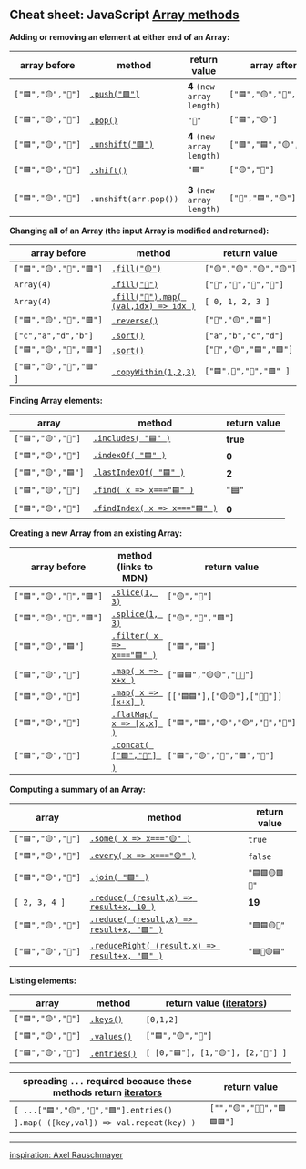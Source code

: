 ## Cheat sheet: JavaScript [Array methods](https://developer.mozilla.org/en-US/docs/Web/JavaScript/Reference/Global_Objects/Array) 

**Adding or removing an element at either end of an Array:** 

| array before | method | return value | array after |
|---|---|---|---|
|``["🟦","🟡","🔺"]``|[``.push("🟩")``](https://developer.mozilla.org/en-US/docs/Web/JavaScript/Reference/Global_Objects/Array/push)|**4** ``(new array length)``|``["🟦","🟡","🔺","🟩"]``|
|``["🟦","🟡","🔺"]``|[``.pop()``](https://developer.mozilla.org/en-US/docs/Web/JavaScript/Reference/Global_Objects/Array/pop)|``"🔺"``|``["🟦","🟡"]``|
|``["🟦","🟡","🔺"]``|[``.unshift("🟩")``](https://developer.mozilla.org/en-US/docs/Web/JavaScript/Reference/Global_Objects/Array/unshift)|**4** ``(new array length)``|``["🟩","🟦","🟡","🔺"]``|
|``["🟦","🟡","🔺"]``|[``.shift()``](https://developer.mozilla.org/en-US/docs/Web/JavaScript/Reference/Global_Objects/Array/shift)|``"🟦"``|``["🟡","🔺"]``|
|||||
|``["🟦","🟡","🔺"]``|``.unshift(arr.pop())``|**3** ``(new array length)``|``["🔺","🟦","🟡"]``|

**Changing all of an Array (the input Array is modified and returned):** 

| array before | method | return value |
|---|---|---|
|``["🟦","🟡","🔺","🟩"]``|[``.fill("🟡")``](https://developer.mozilla.org/en-US/docs/Web/JavaScript/Reference/Global_Objects/Array/fill)|``["🟡","🟡","🟡","🟡"]``|
|``Array(4)``|[``.fill("🔺")``](https://developer.mozilla.org/en-US/docs/Web/JavaScript/Reference/Global_Objects/Array/fill)|``["🔺","🔺","🔺","🔺"]``|
|``Array(4)``|[``.fill("🔺").map( (val,idx) => idx )``](https://developer.mozilla.org/en-US/docs/Web/JavaScript/Reference/Global_Objects/Array/fill)|``[ 0, 1, 2, 3 ]``|
|``["🟦","🟡","🔺","🟩"]``|[``.reverse()``](https://developer.mozilla.org/en-US/docs/Web/JavaScript/Reference/Global_Objects/Array/reverse)|``["🔺","🟡","🟦"]``|
|``["c","a","d","b"]``|[``.sort()``](https://developer.mozilla.org/en-US/docs/Web/JavaScript/Reference/Global_Objects/Array/sort)|``["a","b","c","d"]``|
|``["🟦","🟡","🔺","🟩"]``|[``.sort()``](https://developer.mozilla.org/en-US/docs/Web/JavaScript/Reference/Global_Objects/Array/sort)|``["🔺","🟡","🟦","🟩"]``|
|``["🟦","🟡","🔺","🟩" ]``|[``.copyWithin(1,2,3)``](https://developer.mozilla.org/en-US/docs/Web/JavaScript/Reference/Global_Objects/Array/copyWithin)|``["🟦",🔺","🔺","🟩" ]``|

**Finding Array elements:**  

| array | method | return value |
|---|---|---|
|``["🟦","🟡","🔺"]``|[``.includes( "🟦" )``](https://developer.mozilla.org/en-US/docs/Web/JavaScript/Reference/Global_Objects/Array/includes)|**true**|
|``["🟦","🟡","🔺"]``|[``.indexOf( "🟦" )``](https://developer.mozilla.org/en-US/docs/Web/JavaScript/Reference/Global_Objects/Array/indexof)|**0**|
|``["🟦","🟡","🟦"]``|[``.lastIndexOf( "🟦" )``](https://developer.mozilla.org/en-US/docs/Web/JavaScript/Reference/Global_Objects/Array/lastindexof)|**2**|
|``["🟦","🟡","🔺"]``|[``.find( x => x==="🟦" )``](https://developer.mozilla.org/en-US/docs/Web/JavaScript/Reference/Global_Objects/Array/find)|"🟦"|
|``["🟦","🟡","🔺"]``|[``.findIndex( x => x==="🟦" )``](https://developer.mozilla.org/en-US/docs/Web/JavaScript/Reference/Global_Objects/Array/findIndex)|**0**|

**Creating a new Array from an existing Array:**

| array before | method (links to MDN) | return value | array after |
|---|---|---|---|
|``["🟦","🟡","🔺","🟩"]``|[``.slice(1, 3)``](https://developer.mozilla.org/en-US/docs/Web/JavaScript/Reference/Global_Objects/Array/slice)|``["🟡","🔺"]``| ["🟦","🟡","🔺","🟩"]|
|``["🟦","🟡","🔺","🟩"]``|[``.splice(1, 3)``](https://developer.mozilla.org/en-US/docs/Web/JavaScript/Reference/Global_Objects/Array/splice)|``["🟡","🔺","🟩"]``|["🟦"]|
|``["🟦","🟡","🟦"]``|[``.filter( x => x==="🟦" )``](https://developer.mozilla.org/en-US/docs/Web/JavaScript/Reference/Global_Objects/Array/filter)|``["🟦","🟦"]``|``["🟦","🟡","🟦"]``|
|``["🟦","🟡","🔺"]``|[``.map( x => x+x )``](https://developer.mozilla.org/en-US/docs/Web/JavaScript/Reference/Global_Objects/Array/map)|``["🟦🟦","🟡🟡","🔺🔺"]``|``["🟦","🟡","🔺"]``|
|``["🟦","🟡","🔺"]``|[``.map( x => [x+x] )``](https://developer.mozilla.org/en-US/docs/Web/JavaScript/Reference/Global_Objects/Array/map)|``[["🟦🟦"],["🟡🟡"],["🔺🔺"]]``|``["🟦","🟡","🔺"]``|
|``["🟦","🟡","🔺"]``|[``.flatMap( x => [x,x] )``](https://developer.mozilla.org/en-US/docs/Web/JavaScript/Reference/Global_Objects/Array/FlatMap)|``["🟦","🟦","🟡","🟡","🔺","🔺"]``|``["🟦","🟡","🔺"]``|
|``["🟦","🟡","🔺"]``|[``.concat( ["🟩","🔴"] )``](https://developer.mozilla.org/en-US/docs/Web/JavaScript/Reference/Global_Objects/Array/concat)|``["🟦","🟡","🔺","🟩","🔴"]``|``["🟦","🟡","🔺"]``|

**Computing a summary of an Array:**  

| array | method | return value|
|---|---|---|
|``["🟦","🟡","🔺"]``|[``.some( x => x==="🟡" )``](https://developer.mozilla.org/en-US/docs/Web/JavaScript/Reference/Global_Objects/Array/some)|``true``|
|``["🟦","🟡","🔺"]``|[``.every( x => x==="🟡" )``](https://developer.mozilla.org/en-US/docs/Web/JavaScript/Reference/Global_Objects/Array/every)|``false``|
|``["🟦","🟡","🔺"]``|[``.join( "🟩" )``](https://developer.mozilla.org/en-US/docs/Web/JavaScript/Reference/Global_Objects/Array/join)|``"🟦🟩🟡🟩🔺"``|
|``[ 2, 3, 4 ]``|[``.reduce( (result,x) => result+x, 10 )``](https://developer.mozilla.org/en-US/docs/Web/JavaScript/Reference/Global_Objects/Array/reduce)|**19**|
|``["🟦","🟡","🔺"]``|[``.reduce( (result,x) => result+x, "🟩" )``](https://developer.mozilla.org/en-US/docs/Web/JavaScript/Reference/Global_Objects/Array/reduce)|``"🟩🟦🟡🔺"``|
|``["🟦","🟡","🔺"]``|[``.reduceRight( (result,x) => result+x, "🟩" )``](https://developer.mozilla.org/en-US/docs/Web/JavaScript/Reference/Global_Objects/Array/reduceright)|``"🟩🔺🟡🟦"``|

**Listing elements:**  

| array | method | return value ([iterators](https://developer.mozilla.org/en-US/docs/Web/JavaScript/Guide/Iterators_and_Generators#iterators)) |
|---|---|---|
|``["🟦","🟡","🔺"]``|[``.keys()``](https://developer.mozilla.org/en-US/docs/Web/JavaScript/Reference/Global_Objects/Array/keys)|``[0,1,2]``|
|``["🟦","🟡","🔺"]``|[``.values()``](https://developer.mozilla.org/en-US/docs/Web/JavaScript/Reference/Global_Objects/Array/values)|``["🟦","🟡","🔺"]``|
|``["🟦","🟡","🔺"]``|[``.entries()``](https://developer.mozilla.org/en-US/docs/Web/JavaScript/Reference/Global_Objects/Array/entries)|``[ [0,"🟦"], [1,"🟡"], [2,"🔺"] ]``|

| spreading `...` required because these methods return [iterators](https://developer.mozilla.org/en-US/docs/Web/JavaScript/Guide/Iterators_and_Generators#iterators)| return value |
|---|---|
|``[ ...["🟦","🟡","🔺","🟩"].entries() ].map( ([key,val]) => val.repeat(key) )``|``["","🟡","🔺🔺","🟩🟩🟩"]``|

<hr>

[inspiration: Axel Rauschmayer](https://gist.github.com/rauschma/6cdeb4af7586aa03baed2f925e0a084b)

